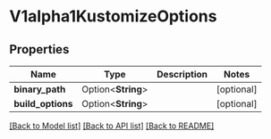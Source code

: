 # V1alpha1KustomizeOptions

## Properties

Name | Type | Description | Notes
------------ | ------------- | ------------- | -------------
**binary_path** | Option<**String**> |  | [optional]
**build_options** | Option<**String**> |  | [optional]

[[Back to Model list]](../README.md#documentation-for-models) [[Back to API list]](../README.md#documentation-for-api-endpoints) [[Back to README]](../README.md)


